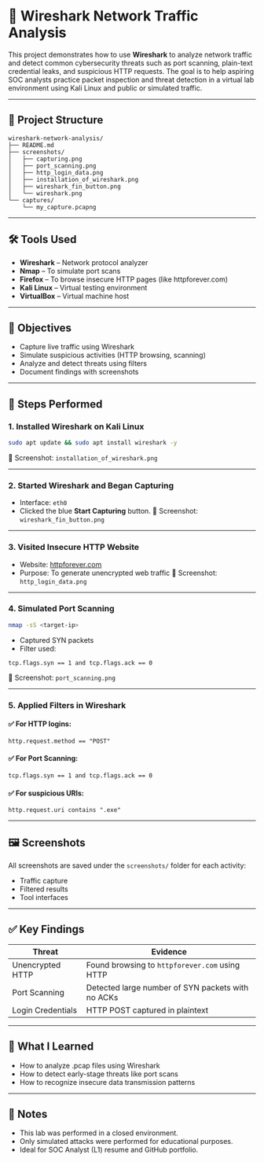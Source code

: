 
# 📡 Wireshark Network Traffic Analysis

This project demonstrates how to use **Wireshark** to analyze network traffic and detect common cybersecurity threats such as port scanning, plain-text credential leaks, and suspicious HTTP requests. The goal is to help aspiring SOC analysts practice packet inspection and threat detection in a virtual lab environment using Kali Linux and public or simulated traffic.

---

## 📁 Project Structure

```
wireshark-network-analysis/
├── README.md
├── screenshots/
│   ├── capturing.png
│   ├── port_scanning.png
│   ├── http_login_data.png
│   ├── installation_of_wireshark.png
│   ├── wireshark_fin_button.png
│   └── wireshark.png
└── captures/
    └── my_capture.pcapng
```

---

## 🛠 Tools Used

- **Wireshark** – Network protocol analyzer
- **Nmap** – To simulate port scans
- **Firefox** – To browse insecure HTTP pages (like httpforever.com)
- **Kali Linux** – Virtual testing environment
- **VirtualBox** – Virtual machine host

---

## 🎯 Objectives

- Capture live traffic using Wireshark
- Simulate suspicious activities (HTTP browsing, scanning)
- Analyze and detect threats using filters
- Document findings with screenshots

---

## 🧪 Steps Performed

### 1. Installed Wireshark on Kali Linux
```bash
sudo apt update && sudo apt install wireshark -y
```
🔹 Screenshot: `installation_of_wireshark.png`

---

### 2. Started Wireshark and Began Capturing
- Interface: `eth0`
- Clicked the blue **Start Capturing** button.
🔹 Screenshot: `wireshark_fin_button.png`

---

### 3. Visited Insecure HTTP Website
- Website: [httpforever.com](http://httpforever.com)
- Purpose: To generate unencrypted web traffic
🔹 Screenshot: `http_login_data.png`

---

### 4. Simulated Port Scanning
```bash
nmap -sS <target-ip>
```
- Captured SYN packets
- Filter used:
```wireshark
tcp.flags.syn == 1 and tcp.flags.ack == 0
```
🔹 Screenshot: `port_scanning.png`

---

### 5. Applied Filters in Wireshark

#### ✅ For HTTP logins:
```wireshark
http.request.method == "POST"
```

#### ✅ For Port Scanning:
```wireshark
tcp.flags.syn == 1 and tcp.flags.ack == 0
```

#### ✅ For suspicious URIs:
```wireshark
http.request.uri contains ".exe"
```

---

## 🖼️ Screenshots

All screenshots are saved under the `screenshots/` folder for each activity:
- Traffic capture
- Filtered results
- Tool interfaces

---

## ✅ Key Findings

| Threat | Evidence |
|--------|----------|
| Unencrypted HTTP | Found browsing to `httpforever.com` using HTTP |
| Port Scanning | Detected large number of SYN packets with no ACKs |
| Login Credentials | HTTP POST captured in plaintext |

---

## 🧠 What I Learned

- How to analyze .pcap files using Wireshark
- How to detect early-stage threats like port scans
- How to recognize insecure data transmission patterns

---

## 📌 Notes

- This lab was performed in a closed environment.
- Only simulated attacks were performed for educational purposes.
- Ideal for SOC Analyst (L1) resume and GitHub portfolio.
